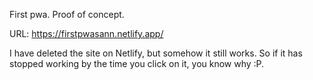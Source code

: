 First pwa. Proof of concept.

URL: https://firstpwasann.netlify.app/ 

I have deleted the site on Netlify, but somehow it still works. So if it has stopped working by the time you click on it, you know why :P.
